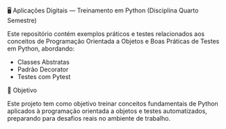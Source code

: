 🖥️ Aplicações Digitais — Treinamento em Python (Disciplina Quarto Semestre) 

Este repositório contém exemplos práticos e testes relacionados aos conceitos de Programação Orientada a Objetos e Boas Práticas de Testes em Python, abordando:

- Classes Abstratas
- Padrão Decorator
- Testes com Pytest

🚀 Objetivo

Este projeto tem como objetivo treinar conceitos fundamentais de Python aplicados à programação orientada a objetos e testes automatizados,
preparando para desafios reais no ambiente de trabalho. 
